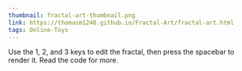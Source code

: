 ```yaml
---
thumbnail: fractal-art-thumbnail.png
link: https://thomasm1248.github.io/Fractal-Art/fractal-art.html
tags: Online-Toys
---
```


Use the 1, 2, and 3 keys to edit the fractal, then press the spacebar to render it. Read the code for more.

